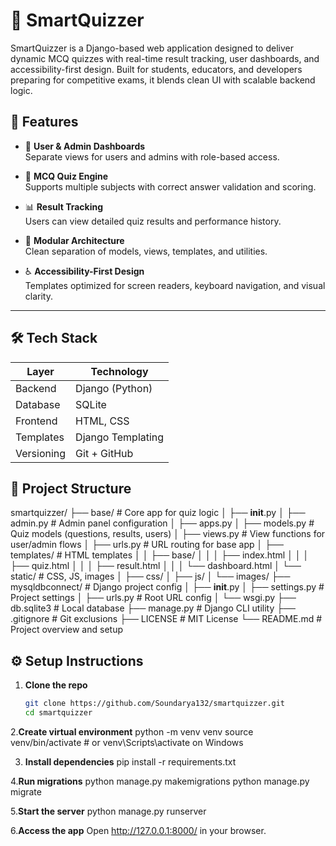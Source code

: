 # 🧠 SmartQuizzer

SmartQuizzer is a Django-based web application designed to deliver dynamic MCQ quizzes with real-time result tracking, user dashboards, and accessibility-first design. Built for students, educators, and developers preparing for competitive exams, it blends clean UI with scalable backend logic.

## 🚀 Features

- 🔐 **User & Admin Dashboards**  
  Separate views for users and admins with role-based access.

- 📝 **MCQ Quiz Engine**  
  Supports multiple subjects with correct answer validation and scoring.

- 📊 **Result Tracking**  
  Users can view detailed quiz results and performance history.

- 🧩 **Modular Architecture**  
  Clean separation of models, views, templates, and utilities.

- ♿ **Accessibility-First Design**  
  Templates optimized for screen readers, keyboard navigation, and visual clarity.

---

## 🛠️ Tech Stack

| Layer        | Technology            |
|--------------|------------------------|
| Backend      | Django (Python)        |
| Database     | SQLite                 |
| Frontend     | HTML, CSS              |
| Templates    | Django Templating      |
| Versioning   | Git + GitHub           |


## 📂 Project Structure
smartquizzer/
├── base/                      # Core app for quiz logic
│   ├── __init__.py
│   ├── admin.py              # Admin panel configuration
│   ├── apps.py
│   ├── models.py             # Quiz models (questions, results, users)
│   ├── views.py              # View functions for user/admin flows
│   ├── urls.py               # URL routing for base app
│   ├── templates/            # HTML templates
│   │   ├── base/
│   │   │   ├── index.html
│   │   │   ├── quiz.html
│   │   │   ├── result.html
│   │   │   └── dashboard.html
│   └── static/               # CSS, JS, images
│       ├── css/
│       ├── js/
│       └── images/
├── mysqldbconnect/           # Django project config
│   ├── __init__.py
│   ├── settings.py           # Project settings
│   ├── urls.py               # Root URL config
│   └── wsgi.py
├── db.sqlite3                # Local database
├── manage.py                 # Django CLI utility
├── .gitignore                # Git exclusions
├── LICENSE                   # MIT License
└── README.md                 # Project overview and setup

## ⚙️ Setup Instructions

1. **Clone the repo**  
   ```bash
   git clone https://github.com/Soundarya132/smartquizzer.git
   cd smartquizzer
   
2.**Create virtual environment**
python -m venv venv
source venv/bin/activate  # or venv\Scripts\activate on Windows

3. **Install dependencies**
   pip install -r requirements.txt
   
4.**Run migrations**
   python manage.py makemigrations
python manage.py migrate

5.**Start the server**
   python manage.py runserver

6.**Access the app**
Open http://127.0.0.1:8000/ in your browser.
